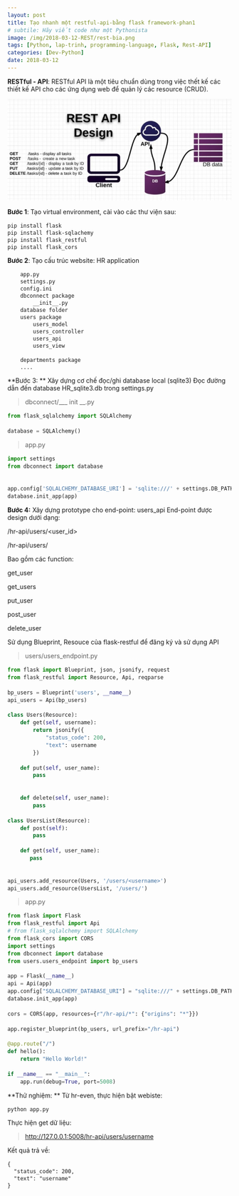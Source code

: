 ```yaml
---
layout: post
title: Tạo nhanh một restful-api-bằng flask framework-phan1
# subtile: Hãy viết code như một Pythonista
image: /img/2018-03-12-REST/rest-bia.png
tags: [Python, lap-trinh, programming-language, Flask, Rest-API]
categories: [Dev-Python]
date: 2018-03-12
---
```


**RESTful - API**: RESTful API là một tiêu chuẩn dùng trong việc thết kế các thiết kế API cho các ứng dụng web để quản lý các resource (CRUD).


![/img/2018-03-12-REST/RESTful-API-design.jpg](/img/2018-03-12-REST/RESTful-API-design.jpg)

**Bước 1**: Tạo virtual environment, cài vào các thư viện sau:
```
pip install flask
pip install flask-sqlachemy
pip install flask_restful
pip install flask_cors
```

**Bước 2**: Tạo cấu trúc website:
HR application
```
    app.py
    settings.py
    config.ini
    dbconnect package
        __init__.py
    database folder
    users package
        users_model
        users_controller
        users_api
        users_view

    departments package
    ....
```

**Bước 3: ** Xây dựng cơ chế đọc/ghi database local (sqlite3)
Đọc đường dẫn đến database HR_sqlite3.db trong settings.py

>dbconnect/___ init __.py
```Python
from flask_sqlalchemy import SQLAlchemy

database = SQLAlchemy()

```

>app.py
```Python
import settings
from dbconnect import database


app.config['SQLALCHEMY_DATABASE_URI'] = 'sqlite:///' + settings.DB_PATH
database.init_app(app)

```

**Bước 4:** Xây dựng prototype cho end-point: users_api
End-point được design dưới dạng:

/hr-api/users/<user_id>

/hr-api/users/

Bao gồm các function:

get_user

get_users

put_user

post_user

delete_user

Sử dụng Blueprint, Resouce của flask-restful để đăng ký và sử dụng API

>users/users_endpoint.py

```Python
from flask import Blueprint, json, jsonify, request
from flask_restful import Resource, Api, reqparse

bp_users = Blueprint('users', __name__)
api_users = Api(bp_users)

class Users(Resource):
    def get(self, username):
        return jsonify({
            "status_code": 200,
            "text": username
        })

    def put(self, user_name):
        pass


    def delete(self, user_name):
        pass

class UsersList(Resource):
    def post(self):
        pass
    
    def get(self, user_name):
       pass


api_users.add_resource(Users, '/users/<username>')
api_users.add_resource(UsersList, '/users/')
```

>app.py

```Python
from flask import Flask
from flask_restful import Api
# from flask_sqlalchemy import SQLAlchemy
from flask_cors import CORS
import settings
from dbconnect import database
from users.users_endpoint import bp_users

app = Flask(__name__)
api = Api(app)
app.config["SQLALCHEMY_DATABASE_URI"] = "sqlite:///" + settings.DB_PATH
database.init_app(app)

cors = CORS(app, resources={r"/hr-api/*": {"origins": "*"}})

app.register_blueprint(bp_users, url_prefix="/hr-api")

@app.route("/")
def hello():
    return "Hello World!"

if __name__ == "__main__":
    app.run(debug=True, port=5008)


```

**Thử nghiệm: **
Từ hr-even, thực hiện bật webiste:
```
python app.py
```

Thực hiện get dữ liệu: 
>http://127.0.0.1:5008/hr-api/users/username

Kết quả trả về:

```
{
  "status_code": 200, 
  "text": "username"
}
```
